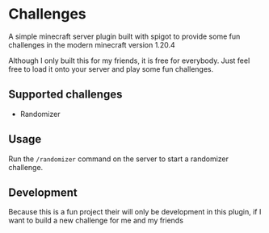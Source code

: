 # Challenges

A simple minecraft server plugin built with spigot to provide some 
fun challenges in the modern minecraft version 1.20.4

Although I only built this for my friends, it is free for everybody. Just feel free to load it onto your server
and play some fun challenges.

## Supported challenges

- Randomizer


## Usage

Run the `/randomizer` command on the server to start a randomizer challenge.


## Development

Because this is a fun project their will only be development in this plugin, if I want 
to build a new challenge for me and my friends